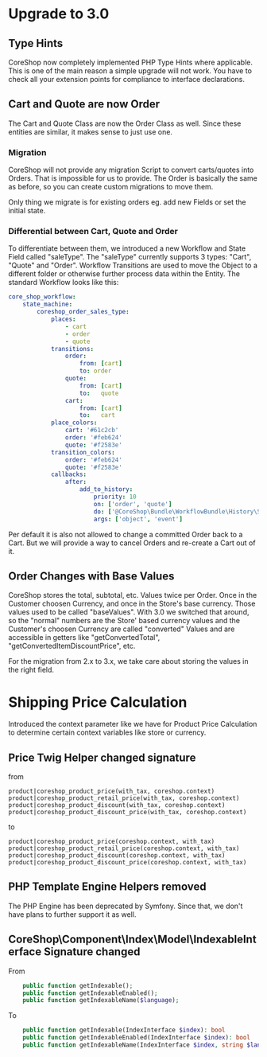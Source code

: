 # Upgrade to 3.0

## Type Hints
CoreShop now completely implemented PHP Type Hints where applicable. This is one of the main reason a simple upgrade
will not work. You have to check all your extension points for compliance to interface declarations.  

## Cart and Quote are now Order
The Cart and Quote Class are now the Order Class as well. Since these entities are similar, it makes sense to just use one.

### Migration
CoreShop will not provide any migration Script to convert carts/quotes into Orders. That is impossible for us to provide.
The Order is basically the same as before, so you can create custom migrations to move them.

Only thing we migrate is for existing orders eg. add new Fields or set the initial state.

### Differential between Cart, Quote and Order
To differentiate between them, we introduced a new Workflow and State Field called "saleType". The "saleType" currently
supports 3 types: "Cart", "Quote" and "Order". Workflow Transitions are used to move the Object to a different folder
or otherwise further process data within the Entity. The standard Workflow looks like this:


```yaml
core_shop_workflow:
    state_machine:
        coreshop_order_sales_type:
            places:
                - cart
                - order
                - quote
            transitions:
                order:
                    from: [cart]
                    to: order
                quote:
                    from: [cart]
                    to:   quote
                cart:
                    from: [cart]
                    to:   cart
            place_colors:
                cart: '#61c2cb'
                order: '#feb624'
                quote: '#f2583e'
            transition_colors:
                order: '#feb624'
                quote: '#f2583e'
            callbacks:
                after:
                    add_to_history:
                        priority: 10
                        on: ['order', 'quote']
                        do: ['@CoreShop\Bundle\WorkflowBundle\History\StateHistoryLoggerInterface', 'log']
                        args: ['object', 'event']
```

Per default it is also not allowed to change a committed Order back to a Cart. But we will provide a way to cancel Orders
and re-create a Cart out of it.

## Order Changes with Base Values
CoreShop stores the total, subtotal, etc. Values twice per Order. Once in the Customer choosen Currency, and once in the 
Store's base currency. Those values used to be called "baseValues". With 3.0 we switched that around, so the "normal" numbers
are the Store' based currency values and the Customer's choosen Currency are called "converted" Values and are accessible in
getters like "getConvertedTotal", "getConvertedItemDiscountPrice", etc.

For the migration from 2.x to 3.x, we take care about storing the values in the right field.

# Shipping Price Calculation
Introduced the context parameter like we have for Product Price Calculation to determine certain context variables like
store or currency.

## Price Twig Helper changed signature 

from

```
product|coreshop_product_price(with_tax, coreshop.context)
product|coreshop_product_retail_price(with_tax, coreshop.context)
product|coreshop_product_discount(with_tax, coreshop.context)
product|coreshop_product_discount_price(with_tax, coreshop.context)
```

to

```
product|coreshop_product_price(coreshop.context, with_tax)
product|coreshop_product_retail_price(coreshop.context, with_tax)
product|coreshop_product_discount(coreshop.context, with_tax)
product|coreshop_product_discount_price(coreshop.context, with_tax)
```

## PHP Template Engine Helpers removed
The PHP Engine has been deprecated by Symfony. Since that, we don't have plans to further support it as well.

## CoreShop\Component\Index\Model\IndexableInterface Signature changed

From

```php
    public function getIndexable();
    public function getIndexableEnabled();
    public function getIndexableName($language);
```

To

```php
    public function getIndexable(IndexInterface $index): bool
    public function getIndexableEnabled(IndexInterface $index): bool
    public function getIndexableName(IndexInterface $index, string $language): string
```

